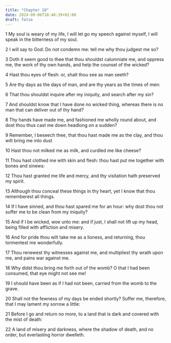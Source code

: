 ```yaml
---
title: "Chapter 10"
date: 2024-09-06T18:40:39+02:00
draft: false
---
```




1 My soul is weary of my life, I will let go my speech against myself, I will speak in the bitterness of my soul.

2 I will say to God: Do not condemn me: tell me why thou judgest me so?

3 Doth it seem good to thee that thou shouldst calumniate me, and oppress me, the work of thy own hands, and help the counsel of the wicked?

4 Hast thou eyes of flesh: or, shalt thou see as man seeth?

5 Are thy days as the days of man, and are thy years as the times of men:

6 That thou shouldst inquire after my iniquity, and search after my sin?

7 And shouldst know that I have done no wicked thing, whereas there is no man that can deliver out of thy hand?

8 Thy hands have made me, and fashioned me wholly round about, and dost thou thus cast me down headlong on a sudden?

9 Remember, I beseech thee, that thou hast made me as the clay, and thou wilt bring me into dust

10 Hast thou not milked me as milk, and curdled me like cheese?

11 Thou hast clothed me with skin and flesh: thou hast put me together with bones and sinews:

12 Thou hast granted me life and mercy, and thy visitation hath preserved my spirit.

13 Although thou conceal these things in thy heart, yet I know that thou rememberest all things.

14 If I have sinned, and thou hast spared me for an hour: why dost thou not suffer me to be clean from my iniquity?

15 And if I be wicked, woe unto me: and if just, I shall not lift up my head, being filled with affliction and misery.

16 And for pride thou wilt take me as a lioness, and returning, thou tormentest me wonderfully.

17 Thou renewest thy witnesses against me, and multipliest thy wrath upon me, and pains war against me.

18 Why didst thou bring me forth out of the womb? O that I had been consumed, that eye might not see me!

19 I should have been as if I had not been, carried from the womb to the grave.

20 Shall not the fewness of my days be ended shortly? Suffer me, therefore, that I may lament my sorrow a little:

21 Before I go and return no more, to a land that is dark and covered with the mist of death:

22 A land of misery and darkness, where the shadow of death, and no order, but everlasting horror dwelleth.

